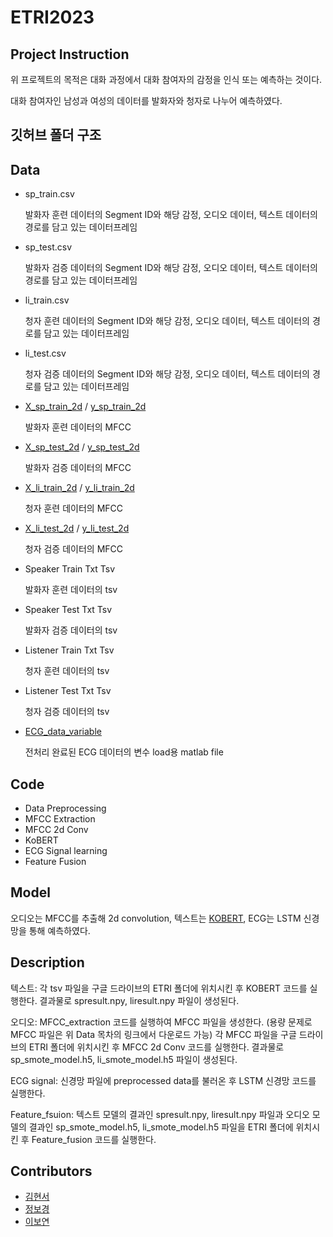 # ETRI2023
## Project Instruction

위 프로젝트의 목적은 대화 과정에서 대화 참여자의 감정을 인식 또는 예측하는 것이다.

대화 참여자인 남성과 여성의 데이터를 발화자와 청자로 나누어 예측하였다.

## 깃허브 폴더 구조

## Data

- sp_train.csv

  발화자 훈련 데이터의 Segment ID와 해당 감정, 오디오 데이터, 텍스트 데이터의 경로를 담고 있는 데이터프레임
- sp_test.csv

  발화자 검증 데이터의 Segment ID와 해당 감정, 오디오 데이터, 텍스트 데이터의 경로를 담고 있는 데이터프레임
- li_train.csv

  청자 훈련 데이터의 Segment ID와 해당 감정, 오디오 데이터, 텍스트 데이터의 경로를 담고 있는 데이터프레임
- li_test.csv

  청자 검증 데이터의 Segment ID와 해당 감정, 오디오 데이터, 텍스트 데이터의 경로를 담고 있는 데이터프레임
- [X_sp_train_2d](https://drive.google.com/file/d/1BmVHlA7FUHJWMGslFHcO5GQZug_E8MI5/view?usp=sharing) / [y_sp_train_2d](https://drive.google.com/file/d/1l_TM-lfWh6gSknoDkuutwZYc0dB1cQ5O/view?usp=sharing)

  발화자 훈련 데이터의 MFCC
- [X_sp_test_2d](https://drive.google.com/file/d/1z-N1nfdrGUlWHe3GMR2-_iZT5RiXi-Xa/view?usp=sharing) / [y_sp_test_2d](https://drive.google.com/file/d/1FJqhtIgUXTPJeg336rll0J1vo7ijkqhQ/view?usp=sharing)

  발화자 검증 데이터의 MFCC
- [X_li_train_2d](https://drive.google.com/file/d/1gY2ToETIcHJukj1zybb2byGYysfm5o8o/view?usp=sharing) / [y_li_train_2d](https://drive.google.com/file/d/1_vwx-tiwkrzDEhsqYOuuxe_-aWi_TzZZ/view?usp=sharing)

  청자 훈련 데이터의 MFCC
- [X_li_test_2d](https://drive.google.com/file/d/1Zdyk1zN1Wix9IPY6k39lGqgBy_6Y7CuT/view?usp=sharing) / [y_li_test_2d](https://drive.google.com/file/d/1mGj7VNGlooSBzhYd7PJBX4ONitQ99pes/view?usp=sharing)

  청자 검증 데이터의 MFCC
- Speaker Train Txt Tsv

  발화자 훈련 데이터의 tsv
- Speaker Test Txt Tsv

  발화자 검증 데이터의 tsv
- Listener Train Txt Tsv

  청자 훈련 데이터의 tsv
- Listener Test Txt Tsv

  청자 검증 데이터의 tsv
 
- [ECG_data_variable](https://drive.google.com/file/d/1N56g1Gc4zZmgVX8ja9UzhHmrxxglBekD/view?usp=sharing)

  전처리 완료된 ECG 데이터의 변수 load용 matlab file


## Code

- Data Preprocessing
- MFCC Extraction
- MFCC 2d Conv
- KoBERT
- ECG Signal learning
- Feature Fusion

## Model

오디오는 MFCC를 추출해 2d convolution, 텍스트는 [KOBERT](https://github.com/SKTBrain/KoBERT), ECG는 LSTM 신경망을 통해 예측하였다.

## Description

텍스트: 각 tsv 파일을 구글 드라이브의 ETRI 폴더에 위치시킨 후 KOBERT 코드를 실행한다. 결과물로 spresult.npy, liresult.npy 파일이 생성된다.

오디오: MFCC_extraction 코드를 실행하여 MFCC 파일을 생성한다. (용량 문제로 MFCC 파일은 위 Data 목차의 링크에서 다운로드 가능) 각 MFCC 파일을 구글 드라이브의 ETRI 폴더에 위치시킨 후 MFCC 2d Conv 코드를 실행한다. 결과물로 sp_smote_model.h5, li_smote_model.h5 파일이 생성된다.

ECG signal: 신경망 파일에 preprocessed data를 불러온 후 LSTM 신경망 코드를 실행한다. 

Feature_fsuion: 텍스트 모델의 결과인 spresult.npy, liresult.npy 파일과 오디오 모델의 결과인 sp_smote_model.h5, li_smote_model.h5 파일을 ETRI 폴더에 위치시킨 후 Feature_fusion 코드를 실행한다.

## Contributors

- [김현서](https://github.com/Hiseoi)
- [정보경](https://github.com/martian0915)
- [이보연](https://github.com/JumpingDragon)
